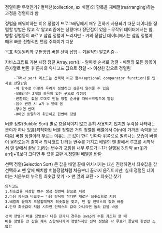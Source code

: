 정렬이란 무엇인가?
    컬렉션(collection, ex.배열)의 항목을 재배열(rearranging)하는 과정을 정렬이라 함

정렬을 배워야하는 이유
    정렬이 프로그래밍에서 매우 흔하게 사용되기 때문
    데이터를 정렬할 방법은 많고 각 알고리즘에는 상황마다 장단점이 있음
        - 무작위 데이터에서는 힙, 병합 정렬등이 빠르고 삽입 정렬이 느리지만
        - 거의 정렬된 데이터에서는 삽입 정렬이 매우 빠름
    전형적인 면접 주제이기 떄문

목표 
    작동원리와 구현방법
    버블
    선택
    삽입
    --기본적인 알고리즘--

자바스크립트 기본 내장 정렬
    Array.sort();
        - 알파벳 순서로 정렬
        - 배열의 모든 항목이 문자열로 변환 후 문자의 유니코드 값으로 정렬
        -> 이상한 값으로 정렬됨

        -그러나 sort 메소드는 선택적 비교 함수(optional comparator function)를 인자로 전달받음
        -이 함수로 어떻게 우리가 정렬하고 싶은지 알려줄 수 있음
        -A와B라는 2개의 항목이 있는 구조로 작성함
        -반환되는 값을 토대로 만들 정렬 순서를 자바스크립트에 알림
        -음수 반환 시 a가 b 앞에 옴
        -양수면 반대
        -0이면 동일하게 취급하고 한번에 정렬 

버블 정렬(Bubble Sort)
    별로 효율적이지 않고 흔히 사용되지 않지만 두각을 나타내는 분야가 하나 있음(최적화된 버블 정렬은 거의 정렬된 배열에서 O(n)에 가까운 속력을 보여줌)
    버블 정렬이라 부르는 이유는 큰 값이 한ㅌ 턴마다 위쪽으로 밀려나는 모습이 버블이 올라오는거 같아서
    의사코드
    1.i라는 변수를 가지고 배열의 맨 끝에서 루프를 시작해서 맨 앞에서 끝남
    2.j라는 변수가 포함된 내부 루프가 i-1가 실행됨
    3.만약 arr[j]가 arr[j+1]보다 크다면 두 값을 교환
    4.정렬된 배열을 반환

선택 정렬(Selection Sort)
    큰 값을 배열 끝에 위치시키는 대신 진행하면서 최솟값을 값 선택하고 맨 앞에 배치함 
    버블정렬처럼 처음부터 끝까지 움직이지만, 실제 정렬된 데이터는 처음부터 누적됨
    최솟값 찾기 -> 맨 앞과 교환 -> 최솟값 찾기

    의사코드
    1.최솟값을 저장할 변수 생성 첫번째 항으로 지정
    2.다음 항목과 비교후ㅡ 다음 항목이 작다면 새로운 최솟값으로 지정
    3.배열의 끝까지 도달할때까지 최솟값을 찾고, 맨 앞 인덱스의 값과 바꿈
    4.만약 최솟값이 처음 시작한 인덱스의 값이 아니라면 둘의 값을 바꿈

    선택 정렬이 버블 정렬보다 나은 한가지 경우는 swap의 수를 최소화 할 때
    버블 정렬은 큰 값을 계속 스왑해나가며 정렬하지만 선택 정렬은 각 루프가 끝날때 한번만 스왑함